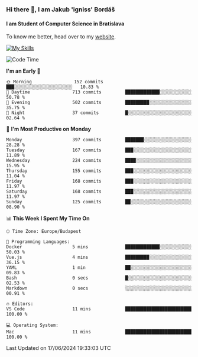 ### Hi there 👋, I am Jakub 'igniss' Bordáš

#### I am Student of Computer Science in Bratislava
To know me better, head over to my [website](https://bordas.sk).

[![My Skills](https://skillicons.dev/icons?i=js,html,css,figma,svelte,java,kotlin,python,postgresql,typescript,nest,nodejs)](https://bordas.sk)


<!--START_SECTION:waka-->
![Code Time](http://img.shields.io/badge/Code%20Time-1%2C480%20hrs%2016%20mins-blue)

**I'm an Early 🐤** 

```text
🌞 Morning                152 commits         ███░░░░░░░░░░░░░░░░░░░░░░   10.83 % 
🌆 Daytime                713 commits         █████████████░░░░░░░░░░░░   50.78 % 
🌃 Evening                502 commits         █████████░░░░░░░░░░░░░░░░   35.75 % 
🌙 Night                  37 commits          █░░░░░░░░░░░░░░░░░░░░░░░░   02.64 % 
```
📅 **I'm Most Productive on Monday** 

```text
Monday                   397 commits         ███████░░░░░░░░░░░░░░░░░░   28.28 % 
Tuesday                  167 commits         ███░░░░░░░░░░░░░░░░░░░░░░   11.89 % 
Wednesday                224 commits         ████░░░░░░░░░░░░░░░░░░░░░   15.95 % 
Thursday                 155 commits         ███░░░░░░░░░░░░░░░░░░░░░░   11.04 % 
Friday                   168 commits         ███░░░░░░░░░░░░░░░░░░░░░░   11.97 % 
Saturday                 168 commits         ███░░░░░░░░░░░░░░░░░░░░░░   11.97 % 
Sunday                   125 commits         ██░░░░░░░░░░░░░░░░░░░░░░░   08.90 % 
```


📊 **This Week I Spent My Time On** 

```text
🕑︎ Time Zone: Europe/Budapest

💬 Programming Languages: 
Docker                   5 mins              █████████████░░░░░░░░░░░░   50.03 % 
Vue.js                   4 mins              █████████░░░░░░░░░░░░░░░░   36.15 % 
YAML                     1 min               ██░░░░░░░░░░░░░░░░░░░░░░░   09.83 % 
Bash                     0 secs              █░░░░░░░░░░░░░░░░░░░░░░░░   02.53 % 
Markdown                 0 secs              ░░░░░░░░░░░░░░░░░░░░░░░░░   00.91 % 

🔥 Editors: 
VS Code                  11 mins             █████████████████████████   100.00 % 

💻 Operating System: 
Mac                      11 mins             █████████████████████████   100.00 % 
```


 Last Updated on 17/06/2024 19:33:03 UTC
<!--END_SECTION:waka-->

